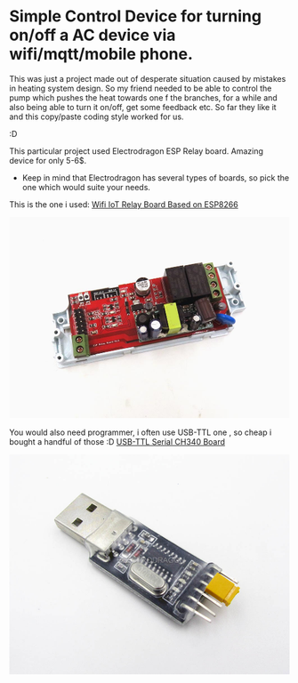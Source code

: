 # Simple Control Device for turning on/off a AC device via wifi/mqtt/mobile phone.

This was just a project made out of desperate situation caused by mistakes in heating system design. So my friend needed to be able to control the pump which pushes the heat towards one f the branches, for a while and also being able to turn it on/off, get some feedback etc. So far they like it and this copy/paste coding style worked for us.

:D

This particular project used Electrodragon ESP Relay board. Amazing device for only 5-6$.
* Keep in mind that Electrodragon has several types of boards, so pick the one which would suite your needs.

This is  the one i used: [Wifi IoT Relay Board Based on ESP8266](http://www.electrodragon.com/product/wifi-iot-relay-board-based-esp8266/)

![](https://raw.githubusercontent.com/nardev/esp82666-heading-pump-control/master/images/ESP8266-Relay-Board-R1.6.jpg)

You would also need programmer, i often use USB-TTL one , so cheap i bought a handful of those :D
[USB-TTL Serial CH340 Board](http://www.electrodragon.com/product/usb-ttl-serial-ch340-board/)

![](https://raw.githubusercontent.com/nardev/esp82666-heading-pump-control/master/images/CH340G-USB-TTL-01.jpg)
